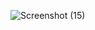 
![Screenshot (15)](https://user-images.githubusercontent.com/78377017/139430997-55aa7b0e-3719-4942-b5ae-938c8e6842da.png)

